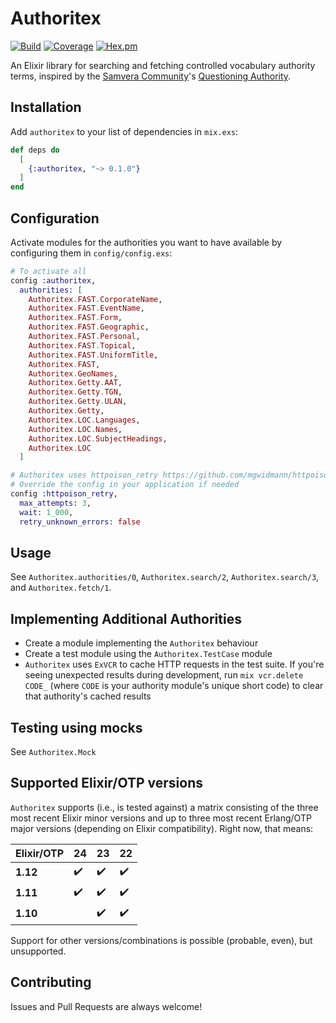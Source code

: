 # Authoritex

[![Build](https://circleci.com/gh/nulib/authoritex.svg?style=svg)](https://circleci.com/gh/nulib/authoritex)
[![Coverage](https://coveralls.io/repos/github/nulib/authoritex/badge.svg?branch=master)](https://coveralls.io/github/nulib/authoritex?branch=master)
[![Hex.pm](https://img.shields.io/hexpm/v/authoritex.svg)](https://hex.pm/packages/authoritex)

An Elixir library for searching and fetching controlled vocabulary authority terms, inspired by
the [Samvera Community](https://github.com/samvera)'s [Questioning Authority](https://github.com/samvera/questioning_authority).

## Installation

Add `authoritex` to your list of dependencies in `mix.exs`:

```elixir
def deps do
  [
    {:authoritex, "~> 0.1.0"}
  ]
end
```

## Configuration

Activate modules for the authorities you want to have available by 
configuring them in `config/config.exs`:

```elixir
# To activate all 
config :authoritex,
  authorities: [
    Authoritex.FAST.CorporateName,
    Authoritex.FAST.EventName,
    Authoritex.FAST.Form,
    Authoritex.FAST.Geographic,
    Authoritex.FAST.Personal,
    Authoritex.FAST.Topical,
    Authoritex.FAST.UniformTitle,
    Authoritex.FAST,
    Authoritex.GeoNames,
    Authoritex.Getty.AAT,
    Authoritex.Getty.TGN,
    Authoritex.Getty.ULAN,
    Authoritex.Getty,
    Authoritex.LOC.Languages,
    Authoritex.LOC.Names,
    Authoritex.LOC.SubjectHeadings,
    Authoritex.LOC
  ]

# Authoritex uses httpoison_retry https://github.com/mgwidmann/httpoison_retry
# Override the config in your application if needed
config :httpoison_retry,
  max_attempts: 3,
  wait: 1_000,
  retry_unknown_errors: false
```

## Usage

See `Authoritex.authorities/0`, `Authoritex.search/2`, `Authoritex.search/3`, 
and `Authoritex.fetch/1`.

## Implementing Additional Authorities

* Create a module implementing the `Authoritex` behaviour
* Create a test module using the `Authoritex.TestCase` module
* `Authoritex` uses `ExVCR` to cache HTTP requests in the
  test suite. If you're seeing unexpected results during development,
  run `mix vcr.delete CODE_` (where `CODE` is your authority module's
  unique short code) to clear that authority's cached results

## Testing using mocks

See `Authoritex.Mock`

## Supported Elixir/OTP versions

`Authoritex` supports (i.e., is tested against) a matrix consisting of the three most recent Elixir minor versions and up to three most recent Erlang/OTP major versions (depending on Elixir compatibility). Right now, that means:

| Elixir/OTP | 24 | 23 | 22 |
|------------|----|----|----|
| **1.12**   | ✔️  | ✔️  | ✔️  |
| **1.11**   | ✔️  | ✔️  | ✔️  |
| **1.10**   |    | ✔️  | ✔️  |

Support for other versions/combinations is possible (probable, even), but unsupported.

## Contributing

Issues and Pull Requests are always welcome!